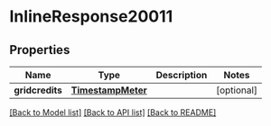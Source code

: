 # InlineResponse20011

## Properties
Name | Type | Description | Notes
------------ | ------------- | ------------- | -------------
**gridcredits** | [**TimestampMeter**](TimestampMeter.md) |  | [optional] 

[[Back to Model list]](../README.md#documentation-for-models) [[Back to API list]](../README.md#documentation-for-api-endpoints) [[Back to README]](../README.md)


